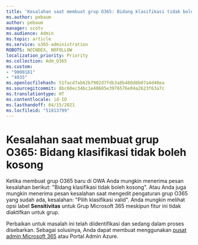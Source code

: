 ```yaml
---
title: 'Kesalahan saat membuat grup O365: Bidang klasifikasi tidak boleh kosong'
ms.author: pebaum
author: pebaum
manager: scotv
ms.audience: Admin
ms.topic: article
ms.service: o365-administration
ROBOTS: NOINDEX, NOFOLLOW
localization_priority: Priority
ms.collection: Adm_O365
ms.custom:
- "9000181"
- "4835"
ms.openlocfilehash: 51facd7ab62b7902d7fdb3a8b480d8b07a4d40ea
ms.sourcegitcommit: 8bc60ec34bc1e40685e3976576e04a2623f63a7c
ms.translationtype: HT
ms.contentlocale: id-ID
ms.lasthandoff: 04/15/2021
ms.locfileid: "51813799"
---
```

# <a name="error-creating-o365-groups-the-classification-field-cant-be-empty"></a>Kesalahan saat membuat grup O365: Bidang klasifikasi tidak boleh kosong

Ketika membuat grup O365 baru di OWA Anda mungkin menerima pesan kesalahan berikut: "Bidang klasifikasi tidak boleh kosong".  Atau Anda juga mungkin menerima pesan kesalahan saat mengedit pengaturan grup O365 yang sudah ada, kesalahan: "Pilih klasifikasi valid".   Anda mungkin melihat opsi label **Sensitivitas** untuk Grup Microsoft 365 meskipun fitur ini tidak diaktifkan untuk grup.

Perbaikan untuk masalah ini telah diidentifikasi dan sedang dalam proses disebarkan.  Sebagai solusinya, Anda dapat membuat menggunakan [pusat admin Microsoft 365](https://docs.microsoft.com/microsoft-365/admin/create-groups/create-groups?view=o365-worldwide) atau Portal Admin Azure.
